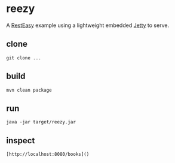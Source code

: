 # reezy

A [RestEasy](http://resteasy.jboss.org/) example using a lightweight embedded [Jetty](https://www.eclipse.org/jetty/) to serve.

## clone

    git clone ...
    
## build

    mvn clean package
    
## run

    java -jar target/reezy.jar
  
## inspect

    [http://localhost:8080/books]()
